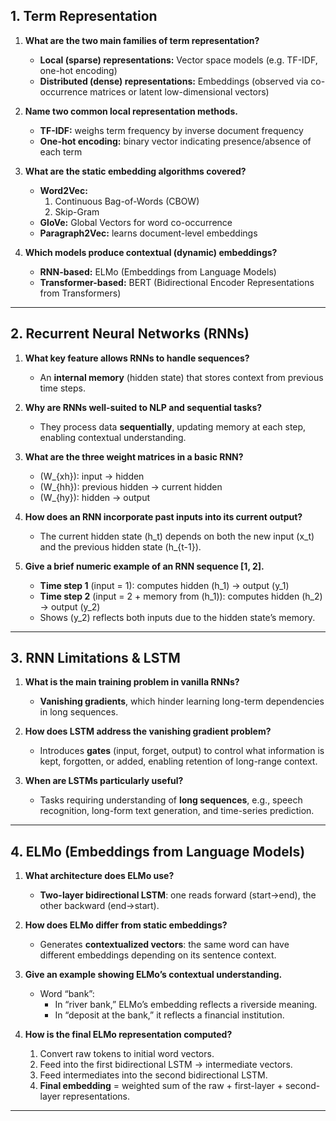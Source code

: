 ## 1. Term Representation

1. **What are the two main families of term representation?**  
   - **Local (sparse) representations:** Vector space models (e.g. TF-IDF, one-hot encoding)  
   - **Distributed (dense) representations:** Embeddings (observed via co-occurrence matrices or latent low-dimensional vectors)

2. **Name two common local representation methods.**  
   - **TF-IDF:** weighs term frequency by inverse document frequency  
   - **One-hot encoding:** binary vector indicating presence/absence of each term

3. **What are the static embedding algorithms covered?**  
   - **Word2Vec:**  
     1. Continuous Bag-of-Words (CBOW)  
     2. Skip-Gram  
   - **GloVe:** Global Vectors for word co-occurrence  
   - **Paragraph2Vec:** learns document-level embeddings  

4. **Which models produce contextual (dynamic) embeddings?**  
   - **RNN-based:** ELMo (Embeddings from Language Models)  
   - **Transformer-based:** BERT (Bidirectional Encoder Representations from Transformers)

---

## 2. Recurrent Neural Networks (RNNs)

1. **What key feature allows RNNs to handle sequences?**  
   - An **internal memory** (hidden state) that stores context from previous time steps.

2. **Why are RNNs well-suited to NLP and sequential tasks?**  
   - They process data **sequentially**, updating memory at each step, enabling contextual understanding.

3. **What are the three weight matrices in a basic RNN?**  
   - \(W_{xh}\): input → hidden  
   - \(W_{hh}\): previous hidden → current hidden  
   - \(W_{hy}\): hidden → output  

4. **How does an RNN incorporate past inputs into its current output?**  
   - The current hidden state \(h_t\) depends on both the new input \(x_t\) and the previous hidden state \(h_{t-1}\).

5. **Give a brief numeric example of an RNN sequence [1, 2].**  
   - **Time step 1** (input = 1): computes hidden \(h_1\) → output \(y_1\)  
   - **Time step 2** (input = 2 + memory from \(h_1\)): computes hidden \(h_2\) → output \(y_2\)  
   - Shows \(y_2\) reflects both inputs due to the hidden state’s memory.

---

## 3. RNN Limitations & LSTM

1. **What is the main training problem in vanilla RNNs?**  
   - **Vanishing gradients**, which hinder learning long-term dependencies in long sequences.

2. **How does LSTM address the vanishing gradient problem?**  
   - Introduces **gates** (input, forget, output) to control what information is kept, forgotten, or added, enabling retention of long-range context.

3. **When are LSTMs particularly useful?**  
   - Tasks requiring understanding of **long sequences**, e.g., speech recognition, long-form text generation, and time-series prediction.

---

## 4. ELMo (Embeddings from Language Models)

1. **What architecture does ELMo use?**  
   - **Two-layer bidirectional LSTM**: one reads forward (start→end), the other backward (end→start).

2. **How does ELMo differ from static embeddings?**  
   - Generates **contextualized vectors**: the same word can have different embeddings depending on its sentence context.

3. **Give an example showing ELMo’s contextual understanding.**  
   - Word “bank”:  
     - In “river bank,” ELMo’s embedding reflects a riverside meaning.  
     - In “deposit at the bank,” it reflects a financial institution.

4. **How is the final ELMo representation computed?**  
   1. Convert raw tokens to initial word vectors.  
   2. Feed into the first bidirectional LSTM → intermediate vectors.  
   3. Feed intermediates into the second bidirectional LSTM.  
   4. **Final embedding** = weighted sum of the raw + first-layer + second-layer representations.

---
